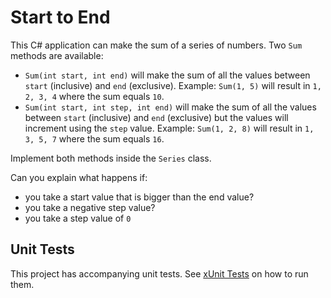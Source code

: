 # Start to End

This C# application can make the sum of a series of numbers. Two `Sum` methods are available:

* `Sum(int start, int end)` will make the sum of all the values between `start` (inclusive) and `end` (exclusive). Example: `Sum(1, 5)` will result in `1, 2, 3, 4` where the sum equals `10`.
* `Sum(int start, int step, int end)` will make the sum of all the values between `start` (inclusive) and `end` (exclusive) but the values will increment using the `step` value. Example: `Sum(1, 2, 8)` will result in `1, 3, 5, 7` where the sum equals `16`.

Implement both methods inside the `Series` class.

Can you explain what happens if:

* you take a start value that is bigger than the end value?
* you take a negative step value?
* you take a step value of `0`

## Unit Tests

This project has accompanying unit tests. See [xUnit Tests](/README.md#xunit-tests) on how to run them.
